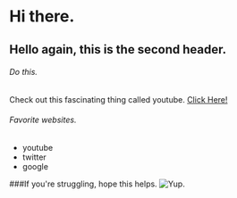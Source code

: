 # Hi there.  

## Hello again, this is the second header.

###### Do this.

Check out this fascinating thing called youtube. [Click Here!](https://www.youtube.com)

###### Favorite websites.

* youtube
* twitter
* google

###If you're struggling, hope this helps.
![Yup.](https://thechive.files.wordpress.com/2017/01/wholesome-wednesdays-memes-that-feed-the-soul-215.jpg?quality=85&strip=info&w=600&zoom=2)
